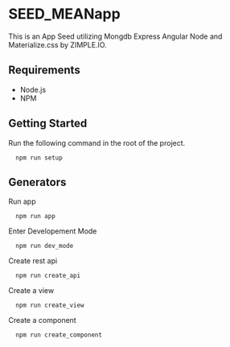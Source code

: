 # SEED_MEANapp
This is an App Seed utilizing Mongdb Express Angular Node and Materialize.css by ZIMPLE.IO.
## Requirements
* Node.js
* NPM

## Getting Started
Run the following command in the root of the project.
```
  npm run setup
```
## Generators
Run app
```
  npm run app
```
Enter Developement Mode
```
  npm run dev_mode
```
Create rest api
```
  npm run create_api
```
Create a view
```
  npm run create_view
```
Create a component
```
  npm run create_component
```
